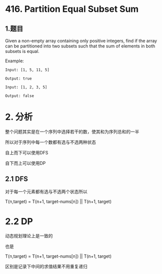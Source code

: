 # 416. Partition Equal Subset Sum

## 1.题目

Given a non-empty array containing only positive integers, find if the array can be partitioned into two subsets such that the sum of elements in both subsets is equal.

Example:

```
Input: [1, 5, 11, 5]

Output: true

Input: [1, 2, 3, 5]

Output: false
```

# 2. 分析

整个问题其实是在一个序列中选择若干的数，使其和为序列总和的一半

所以对于序列中每一个数都有选与不选两种状态

自上而下可以使用DFS

自下而上可以使用DP

## 2.1 DFS

对于每一个元素都有选与不选两个状态所以

T(n,target) = T(n+1, target-nums[n]) || T(n+1, target)

# 2.2 DP

动态规划理论上是一致的

也是

T(n,target) = T(n+1, target-nums[n]) || T(n+1, target)

区别是记录下中间的求值结果不用重复递归

